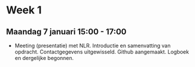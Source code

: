 # Week 1
## Maandag 7 januari 15:00 - 17:00

- Meeting (presentatie) met NLR. Introductie en samenvatting van opdracht. Contactgegevens uitgewisseld. Github aangemaakt. Logboek en dergelijke begonnen.